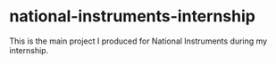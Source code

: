 # national-instruments-internship
This is the main project I produced for National Instruments during my internship.
